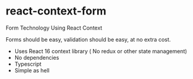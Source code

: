 # react-context-form
Form Technology Using React Context

Forms should be easy, validation should be easy, at no extra cost.


* Uses React 16 context library ( No redux or other state management)
* No dependencies
* Typescript
* Simple as hell
